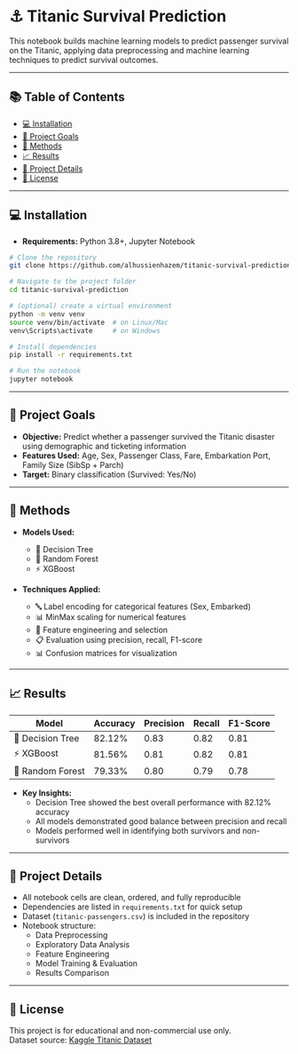 # ⚓ Titanic Survival Prediction

This notebook builds machine learning models to predict passenger survival on the Titanic, applying data preprocessing and machine learning techniques to predict survival outcomes.

---

## 📚 Table of Contents

- [💻 Installation](#-installation)
- [🎯 Project Goals](#-project-goals)
- [🧪 Methods](#-methods)
- [📈 Results](#-results)
- [🧾 Project Details](#-project-details)
- [🪪 License](#-license)

---

## 💻 Installation

- **Requirements:** Python 3.8+, Jupyter Notebook

```bash
# Clone the repository
git clone https://github.com/alhussienhazem/titanic-survival-prediction.git

# Navigate to the project folder
cd titanic-survival-prediction

# (optional) create a virtual environment
python -m venv venv
source venv/bin/activate  # on Linux/Mac
venv\Scripts\activate     # on Windows

# Install dependencies
pip install -r requirements.txt

# Run the notebook
jupyter notebook
```

---

## 🎯 Project Goals

- **Objective:** Predict whether a passenger survived the Titanic disaster using demographic and ticketing information
- **Features Used:** Age, Sex, Passenger Class, Fare, Embarkation Port, Family Size (SibSp + Parch)
- **Target:** Binary classification (Survived: Yes/No)

---

## 🧪 Methods

- **Models Used:**
  - 🌳 Decision Tree
  - 🌲 Random Forest
  - ⚡ XGBoost

- **Techniques Applied:**
  - 🔤 Label encoding for categorical features (Sex, Embarked)
  - 📊 MinMax scaling for numerical features
  - 🧮 Feature engineering and selection
  - 📋 Evaluation using precision, recall, F1-score
  - 📊 Confusion matrices for visualization

---

## 📈 Results

| Model | Accuracy | Precision | Recall | F1-Score |
|-------|----------|-----------|---------|-----------|
| 🌳 Decision Tree | 82.12% | 0.83 | 0.82 | 0.81 |
| ⚡ XGBoost | 81.56% | 0.81 | 0.82 | 0.81 |
| 🌲 Random Forest | 79.33% | 0.80 | 0.79 | 0.78 |

- **Key Insights:**
  - Decision Tree showed the best overall performance with 82.12% accuracy
  - All models demonstrated good balance between precision and recall
  - Models performed well in identifying both survivors and non-survivors

---

## 🧾 Project Details

- All notebook cells are clean, ordered, and fully reproducible
- Dependencies are listed in `requirements.txt` for quick setup
- Dataset (`titanic-passengers.csv`) is included in the repository
- Notebook structure:
  - Data Preprocessing
  - Exploratory Data Analysis
  - Feature Engineering
  - Model Training & Evaluation
  - Results Comparison

---

## 🪪 License

This project is for educational and non-commercial use only.  
Dataset source: [Kaggle Titanic Dataset](https://www.kaggle.com/c/titanic) 
